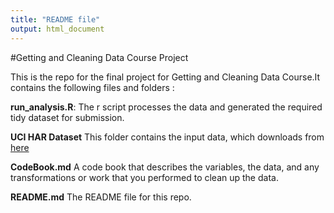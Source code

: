 ```yaml
---
title: "README file"
output: html_document
---
```


#Getting and Cleaning Data Course Project

This is the repo for the final project for Getting and Cleaning Data Course.It contains the following files and folders : 

**run_analysis.R**: The r script processes the data and generated the required tidy dataset for submission.

**UCI HAR Dataset** This folder contains the input data, which downloads from [here](https://d396qusza40orc.cloudfront.net/getdata%2Fprojectfiles%2FUCI%20HAR%20Dataset.zip)

**CodeBook.md** A code book that describes the variables, the data, and any transformations or work that you performed to clean up the data.

**README.md** The README file for this repo.